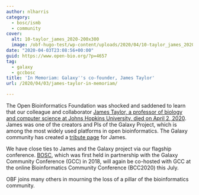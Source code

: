 ```yaml
---
author: nlharris
category:
  - bosc/ismb
  - community
cover:
  alt: 10-taylor_james_2020-200x300
  image: /obf-hugo-test/wp-content/uploads/2020/04/10-taylor_james_2020-200x300-1.jpg
date: "2020-04-03T23:08:56+00:00"
guid: https://www.open-bio.org/?p=4657
tag:
  - galaxy
  - gccbosc
title: 'In Memoriam: Galaxy''s co-founder, James Taylor'
url: /2020/04/03/james-taylor-in-memoriam/

---
```

The Open Bioinformatics Foundation was shocked and saddened to learn that our colleague and collaborator [James Taylor, a professor of biology and computer science at Johns Hopkins University, died on April 2, 2020](https://bio.jhu.edu/2020/04/03/in-memoriam-professor-james-taylor/). James was one of the creators and PIs of the Galaxy Project, which is among the most widely used platforms in open bioinformatics. The Galaxy community has created a [tribute page](https://galaxyproject.org/news/2020-04-james-taylor/) for James.

We have close ties to James and the Galaxy project via our flagship conference. [BOSC](/obf-hugo-test/events/bosc/), which was first held in partnership with the Galaxy Community Conference (GCC) in 2018, will again be co-hosted with GCC at the online Bioinformatics Community Conference (BCC2020) this July.

OBF joins many others in mourning the loss of a pillar of the bioinformatics community.
